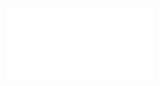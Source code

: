 ![Image Alt Text](chrome-extension://fdpohaocaechififmbbbbbknoalclacl/capture.html?id=6&url=http%3A%2F%2F127.0.0.1%3A5500%2Findex.html)
